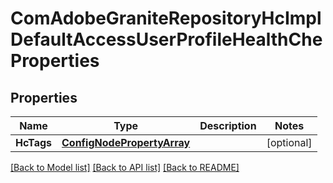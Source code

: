 # ComAdobeGraniteRepositoryHcImplDefaultAccessUserProfileHealthCheProperties

## Properties
Name | Type | Description | Notes
------------ | ------------- | ------------- | -------------
**HcTags** | [**ConfigNodePropertyArray**](configNodePropertyArray.md) |  | [optional] 

[[Back to Model list]](../README.md#documentation-for-models) [[Back to API list]](../README.md#documentation-for-api-endpoints) [[Back to README]](../README.md)


